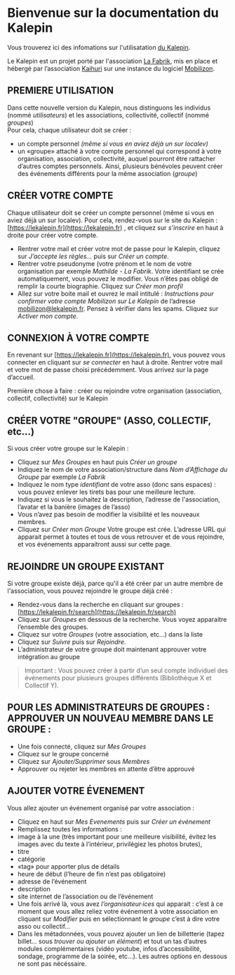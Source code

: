 # Bienvenue sur la documentation du Kalepin

Vous trouverez ici des infomations sur l'utilisatation [du Kalepin](https://lekalepin.fr/).

Le Kalepin est un projet porté par l'association [La Fabrik](https://lafabrik-moly.fr/), mis en place et hébergé par l’association [Kaihuri](https://keskonfai.fr/) sur une instance du logiciel [Mobilizon](https://joinmobilizon.org/fr/).

## PREMIERE UTILISATION
Dans cette nouvelle version du Kalepin, nous distinguons les individus (nommé _utilisateurs_) et les associations, collectivité, collectif (nommé _groupes_)  
Pour cela, chaque utilisateur doit se créer : 
- un compte personnel _(même si vous en aviez déjà un sur localev)_
- un «groupe» attaché à votre compte personnel qui correspond à votre organisation, association, collectivité, auquel pourront être rattacher d’autres comptes personnels. Ainsi, plusieurs bénévoles peuvent créer des événements différents pour la même association (_groupe_)

## CRÉER VOTRE COMPTE
Chaque utilisateur doit se créer un compte personnel (même si vous en aviez déjà un sur localev). Pour cela, rendez-vous sur le site du Kalepin : [https://lekalepin.fr](https://lekalepin.fr) , et cliquez sur _s’inscrire_ en haut à droite pour créer votre compte.

- Rentrer votre mail et créer votre mot de passe pour le Kalepin, cliquez sur _J’accepte les règles..._ puis sur _Créer un compte_.
- Rentrer votre pseudonyme (votre prénom et le nom de votre organisation par exemple _Mathilde - La Fabrik_. Votre identifiant se crée automatiquement, vous pouvez le modifier. Vous n’êtes pas obligé de remplir la courte biographie. Cliquez sur _Créer mon profil_
- Allez sur votre boite mail et ouvrez le mail intitulé : _Instructions pour confirmer votre compte Mobilizon sur Le Kalepin_ de l’adresse mobilizon@lekalepin.fr. Pensez à vérifier dans les spams. Cliquez sur _Activer mon compte_.

## CONNEXION À VOTRE COMPTE
En revenant sur [https://lekalepin.fr](https://lekalepin.fr), vous pouvez vous connecter en cliquant sur _se connecter_ en haut à droite. Rentrer votre mail et votre mot de passe choisi précédemment. Vous arrivez sur la page d’accueil. 

Première chose à faire : créer ou rejoindre votre organisation (association, collectif, collectivité) sur le Kalepin

## CRÉER VOTRE "GROUPE" (ASSO, COLLECTIF, etc...) 
Si vous créer votre groupe sur le Kalepin :
- Cliquez sur _Mes Groupes_ en haut puis _Créer un groupe_
- Indiquez le nom de votre association/structure dans _Nom d’Affichage du Groupe_ par exemple _La Fabrik_
- Indiquez le nom type _identifiant_ de votre asso (donc sans espaces) : vous pouvez enlever les tirets bas pour une meilleure lecture.
- Indiquez si vous le souhaitez la description, l’adresse de l'association, l’avatar et la banière (images de l’asso)
- Vous n’avez pas besoin de modifier la visibilité et les nouveaux membres.
- Cliquez sur _Créer mon Groupe_
Votre groupe est crée. L’adresse URL qui apparait permet à toutes et tous de vous retrouver et de vous rejoindre, et vos événements apparaitront aussi sur cette page.

## REJOINDRE UN GROUPE EXISTANT
Si votre groupe existe déjà, parce qu'il a été créer par un autre membre de l'association, vous pouvez rejoindre le groupe déjà créé :
- Rendez-vous dans la recherche en cliquant sur groupes : [https://lekalepin.fr/search](https://lekalepin.fr/search)
- Cliquez sur _Groupes_ en dessous de la recherche. Vous voyez apparaitre l’ensemble des groupes.
- Cliquez sur votre _Groupes_ (votre association, etc...) dans la liste
- Cliquez sur _Suivre_ puis sur _Rejoindre_.
- L’administrateur de votre groupe doit maintenant approuver votre intégration au groupe

> Important : Vous pouvez créer à partir d’un seul compte individuel des événements pour plusieurs groupes différents (Bibliothèque X et Collectif Y).

## POUR LES ADMINISTRATEURS DE GROUPES :  APPROUVER UN NOUVEAU MEMBRE DANS LE GROUPE :
- Une fois connecté, cliquez sur _Mes Groupes_ 
- Cliquez sur le groupe concerné
- Cliquez sur  _Ajouter/Supprimer_ sous _Membres_
- Approuver ou rejeter les membres en attente d’être approuvé

## AJOUTER VOTRE ÉVENEMENT
Vous allez ajouter un événement organisé par votre association :
- Cliquez en haut sur _Mes Evenements_ puis sur _Créer un événement_
- Remplissez toutes les informations :
 -  image à la une (très important pour une meilleure visibilité, évitez les images avec du texte à l’intérieur, privilégiez les photos brutes),
 -  titre
 -  catégorie
 -  «tag» pour apporter plus de détails
 -  heure de début (l’heure de fin n’est pas obligatoire)
 -  adresse de l’événement
 -  description
 -  site internet de l’association ou de l’événement
- Une fois arrivé là, vous avez _l’organisateur·ices_ qui apparait : c’est à ce moment que vous allez reliez votre événement à votre association en cliquant sur _Modifier_ puis en sélectionnant le _groupe_ c’est à dire votre asso ou collectif...
- Dans les métadonnées, vous pouvez ajouter un lien de billetterie (tapez billet... sous _trouver ou ajouter un élément_) et tout un tas d’autres modules complémentaires (vidéo youtube, infos d’accessibilité, sondage, programme de la soirée, etc...). Les autres options en dessous ne sont pas nécéssaire. 

